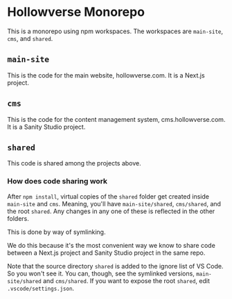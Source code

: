 # Hollowverse Monorepo

This is a monorepo using npm workspaces. The workspaces are `main-site`, `cms`, and `shared`.

## `main-site`

This is the code for the main website, hollowverse.com. It is a Next.js project.

## `cms`

This is the code for the content management system, cms.hollowverse.com. It is a Sanity Studio project.

## `shared`

This code is shared among the projects above.

### How does code sharing work

After `npm install`, virtual copies of the `shared` folder get created inside `main-site` and `cms`. Meaning, you'll have `main-site/shared`, `cms/shared`, and the root `shared`. Any changes in any one of these is reflected in the other folders.

This is done by way of symlinking.

We do this because it's the most convenient way we know to share code between a Next.js project and Sanity Studio project in the same repo.

Note that the source directory `shared` is added to the ignore list of VS Code. So you won't see it. You can, though, see the symlinked versions, `main-site/shared` and `cms/shared`. If you want to expose the root `shared`, edit `.vscode/settings.json`.
